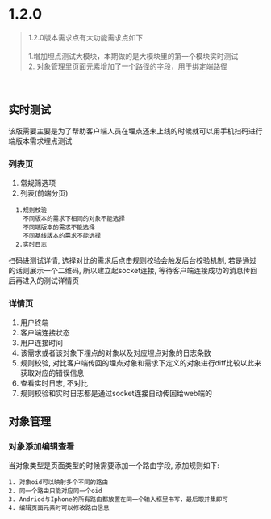 # 1.2.0
> 1.2.0版本需求点有大功能需求点如下<br><br>1.增加埋点测试大模块，本期做的是大模块里的第一个模块实时测试<br>2. 对象管理里页面元素增加了一个路径的字段，用于绑定端路径

<br>

## 实时测试
该版需要主要是为了帮助客户端人员在埋点还未上线的时候就可以用手机扫码进行端版本需求埋点测试

### 列表页

1. 常规筛选项
2. 列表(前端分页)
  ```
    1.规则校验
      不同版本的需求下相同的对象不能选择
      不同端版本的需求不能选择
      不同基线版本的需求不能选择
    2.实时日志
  ```
  扫码进测试详情, 选择对比的需求后点击规则校验会触发后台校验机制, 若是通过的话则展示一个二维码, 所以建立起socket连接, 等待客户端连接成功的消息传回后再进入的测试详情页

### 详情页

  1. 用户终端
  2. 客户端连接状态
  3. 用户连接时间
  4. 该需求或者该对象下埋点的对象以及对应埋点对象的日志条数
  5. 规则校验, 对比客户端传回的埋点对象和需求下定义的对象进行diff比较以此来获取对应的错误信息
  6. 查看实时日志, 不对比
  7. 规则校验和实时日志都是通过socket连接自动传回给web端的

## 对象管理

### 对象添加编辑查看
  当对象类型是页面类型的时候需要添加一个路由字段, 添加规则如下:

  ```
  1. 对象oid可以映射多个不同的路由
  2. 同一个路由只能对应同一个oid
  3. Andriod与Iphone的所有路由都放置在同一个输入框里书写，最后取并集即可
  4. 编辑页面元素时可以修改路由信息
  ```